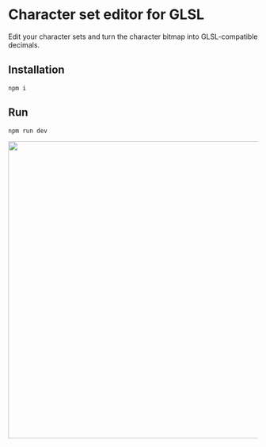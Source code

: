 # Character set editor for GLSL

Edit your character sets and turn the character bitmap into GLSL-compatible decimals.

## Installation

`npm i`

## Run

`npm run dev`

<img src="https://github.com/rantap/merkeditor/blob/main/src/assets/ui.jpg" width="600">
